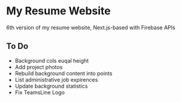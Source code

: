 # My Resume Website

6th version of my resume website, Next.js-based with Firebase APIs

## To Do

- Background cols euqal height
- Add project photos
- Rebuild background content into points
- List administrative job expirences
- Update background statistics
- Fix TeamsLine Logo

